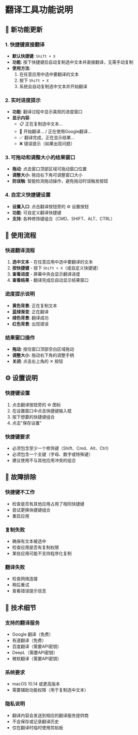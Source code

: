 # 翻译工具功能说明

## 🎉 新功能更新

### 1. 快捷键直接翻译
- **默认快捷键**: `Shift + X`
- **功能**: 按下快捷键后自动复制选中文本并直接翻译，无需手动复制
- **使用方法**: 
  1. 在任意应用中选中要翻译的文本
  2. 按下 `Shift + X`
  3. 系统会自动复制选中文本并开始翻译

### 2. 实时进度提示
- **功能**: 翻译过程中显示美观的进度窗口
- **显示内容**:
  - 📋 正在复制选中文本...
  - 🔄 开始翻译... / 正在使用Google翻译...
  - ✅ 翻译完成，正在显示结果...
  - ❌ 错误提示（如果出现问题）

### 3. 可拖动和调整大小的结果窗口
- **拖动**: 点击窗口顶部区域可拖动窗口位置
- **调整大小**: 拖动右下角可调整窗口大小
- **防误触**: 智能检测拖动操作，避免拖动时误触发按钮

### 4. 自定义快捷键设置
- **设置入口**: 点击翻译按钮旁的 ⚙️ 设置按钮
- **功能**: 可自定义翻译快捷键
- **支持**: 各种修饰键组合（CMD、SHIFT、ALT、CTRL）

## 🚀 使用流程

### 快速翻译流程
1. **选中文本** - 在任意应用中选中要翻译的文本
2. **按快捷键** - 按下 `Shift + X`（或自定义快捷键）
3. **查看进度** - 屏幕中央会显示翻译进度
4. **查看结果** - 翻译完成后自动显示结果窗口

### 进度提示说明
- **黄色背景**: 正在复制文本
- **蓝绿渐变**: 正在翻译
- **绿色背景**: 翻译成功
- **红色背景**: 出现错误

### 结果窗口操作
- **拖动**: 按住窗口顶部空白区域拖动
- **调整大小**: 拖动右下角的调整手柄
- **关闭**: 点击右上角的 ✕ 按钮

## ⚙️ 设置说明

### 快捷键设置
1. 点击翻译按钮旁的 ⚙️ 图标
2. 在设置窗口中点击快捷键输入框
3. 按下想要的快捷键组合
4. 点击"保存设置"

### 快捷键要求
- 必须包含至少一个修饰键（Shift、Cmd、Alt、Ctrl）
- 必须包含一个主键（字母、数字或特殊键）
- 建议使用不与其他应用冲突的组合

## 🔧 故障排除

### 快捷键不工作
- 检查是否有其他应用占用了相同快捷键
- 尝试更换快捷键组合
- 重启应用

### 复制失败
- 确保有文本被选中
- 检查应用是否有复制权限
- 某些应用可能不支持程序化复制

### 翻译失败
- 检查网络连接
- 稍后重试
- 查看错误提示信息

## 📝 技术细节

### 支持的翻译服务
- Google 翻译（免费）
- 有道翻译（免费）
- 百度翻译（需要API密钥）
- DeepL（需要API密钥）
- 微软翻译（需要API密钥）

### 系统要求
- macOS 10.14 或更高版本
- 需要辅助功能权限（用于复制选中文本）

### 隐私说明
- 翻译内容会发送到相应的翻译服务提供商
- 不会保存或记录翻译历史
- 仅在翻译时临时使用剪贴板 